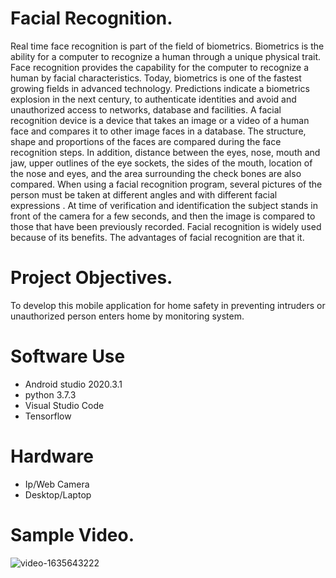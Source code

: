 # Facial Recognition.



Real time face recognition is part of the field of biometrics. Biometrics is  the  ability for a computer to  recognize a human through a unique physical trait. Face recognition provides the capability  for  the  computer  to  recognize  a  human  by  facial characteristics. Today, biometrics is one of the fastest growing fields  in  advanced  technology.  Predictions  indicate  a biometrics  explosion  in  the  next  century,  to  authenticate identities  and  avoid  and  unauthorized  access  to  networks, database and facilities. A facial recognition device is a  device  that takes an  image or  a  video  of  a human  face  and  compares  it  to other  image faces in a database. The structure, shape and proportions of the faces  are  compared  during  the  face  recognition  steps.  In addition,  distance  between  the  eyes,  nose,  mouth  and  jaw, upper  outlines  of  the  eye  sockets,  the  sides  of  the  mouth, location  of  the  nose  and  eyes,  and  the  area  surrounding  the check bones are also compared. When  using  a  facial  recognition  program,  several pictures of  the  person  must  be  taken  at  different  angles  and  with different  facial  expressions . At  time  of  verification  and identification the subject stands in front of the camera for a few seconds,  and  then  the  image  is  compared  to  those  that  have been previously recorded. Facial  recognition  is  widely  used  because  of  its  benefits. The advantages of facial recognition are that it.



# Project Objectives.

To develop this mobile application for home safety in preventing intruders or unauthorized person enters home by monitoring system. 


# Software Use
- Android studio 2020.3.1 
- python 3.7.3
- Visual Studio Code
- Tensorflow

# Hardware 
- Ip/Web Camera
- Desktop/Laptop


# Sample Video.

![video-1635643222](https://user-images.githubusercontent.com/93446675/139563085-f7001f9c-2293-486a-83ac-92ec7cc642e0.gif)

